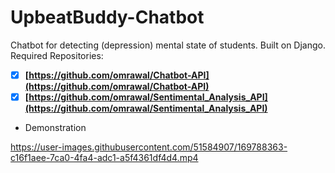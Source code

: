 # UpbeatBuddy-Chatbot
Chatbot for detecting (depression) mental state of students.
Built on Django.
Required Repositories:
- [x] **[https://github.com/omrawal/Chatbot-API](https://github.com/omrawal/Chatbot-API)**
- [x] **[https://github.com/omrawal/Sentimental_Analysis_API](https://github.com/omrawal/Sentimental_Analysis_API)**

- Demonstration

https://user-images.githubusercontent.com/51584907/169788363-c16f1aee-7ca0-4fa4-adc1-a5f4361df4d4.mp4

